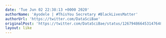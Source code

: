 ```yaml
---
date: 'Tue Jun 02 22:38:13 +0000 2020'
authorName: 'Ayodele | #ThisYou Secretary #BlackLivesMatter'
authorUrl: 'https://twitter.com/DataSciBae'
originalPost: 'https://twitter.com/DataSciBae/status/1267948664531476481'
layout: like
---
```

